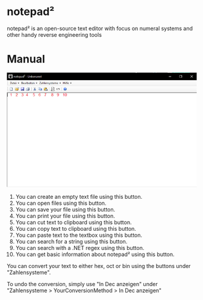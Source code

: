 # notepad²
notepad² is an open-source text editor with focus on numeral systems and other handy reverse engineering tools

# Manual
![](img/man.png)
1. You can create an empty text file using this button.
2. You can open files using this button.
3. You can save your file using this button.
4. You can print your file using this button.
5. You can cut text to clipboard using this button.
6. You can copy text to clipboard using this button.
7. You can paste text to the textbox using this button.
8. You can search for a string using this button.
9. You can search with a .NET regex using this button.
10. You can get basic information about notepad² using this button.

You can convert your text to either hex, oct or bin using the buttons under "Zahlensysteme".

To undo the conversion, simply use "In Dec anzeigen" under "Zahlensysteme > YourConversionMethod > In Dec anzeigen"
